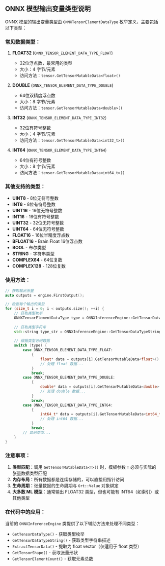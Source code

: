 ## ONNX 模型输出变量类型说明

ONNX 模型的输出变量类型由 `ONNXTensorElementDataType` 枚举定义，主要包括以下类型：

### 常见数据类型：

1. **FLOAT32** (`ONNX_TENSOR_ELEMENT_DATA_TYPE_FLOAT`)
   - 32位浮点数，最常用的类型
   - 大小：4 字节/元素
   - 访问方法：`tensor.GetTensorMutableData<float>()`

2. **DOUBLE** (`ONNX_TENSOR_ELEMENT_DATA_TYPE_DOUBLE`)  
   - 64位双精度浮点数
   - 大小：8 字节/元素
   - 访问方法：`tensor.GetTensorMutableData<double>()`

3. **INT32** (`ONNX_TENSOR_ELEMENT_DATA_TYPE_INT32`)
   - 32位有符号整数
   - 大小：4 字节/元素  
   - 访问方法：`tensor.GetTensorMutableData<int32_t>()`

4. **INT64** (`ONNX_TENSOR_ELEMENT_DATA_TYPE_INT64`)
   - 64位有符号整数
   - 大小：8 字节/元素
   - 访问方法：`tensor.GetTensorMutableData<int64_t>()`

### 其他支持的类型：

- **UINT8** - 8位无符号整数
- **INT8** - 8位有符号整数  
- **UINT16** - 16位无符号整数
- **INT16** - 16位有符号整数
- **UINT32** - 32位无符号整数
- **UINT64** - 64位无符号整数
- **FLOAT16** - 16位半精度浮点数
- **BFLOAT16** - Brain Float 16位浮点数
- **BOOL** - 布尔类型
- **STRING** - 字符串类型
- **COMPLEX64** - 64位复数
- **COMPLEX128** - 128位复数

### 使用方法：

```cpp
// 获取输出张量
auto outputs = engine.FirstOutput();

// 检查每个输出的类型
for (size_t i = 0; i < outputs.size(); ++i) {
    // 获取类型枚举
    ONNXTensorElementDataType type = ONNXInferenceEngine::GetTensorDataType(outputs[i]);
    
    // 获取类型字符串
    std::string type_str = ONNXInferenceEngine::GetTensorDataTypeString(outputs[i]);
    
    // 根据类型访问数据
    switch (type) {
        case ONNX_TENSOR_ELEMENT_DATA_TYPE_FLOAT:
            {
                float* data = outputs[i].GetTensorMutableData<float>();
                // 处理 float 数据...
            }
            break;
        case ONNX_TENSOR_ELEMENT_DATA_TYPE_DOUBLE:
            {
                double* data = outputs[i].GetTensorMutableData<double>();
                // 处理 double 数据...
            }
            break;
        case ONNX_TENSOR_ELEMENT_DATA_TYPE_INT64:
            {
                int64_t* data = outputs[i].GetTensorMutableData<int64_t>();
                // 处理 int64 数据...
            }
            break;
        // 其他类型...
    }
}
```

### 注意事项：

1. **类型匹配**：调用 `GetTensorMutableData<T>()` 时，模板参数 `T` 必须与实际的张量数据类型匹配
2. **内存布局**：所有数据都是连续存储的，可以直接用指针访问
3. **生命周期**：张量数据的生命周期与 `Ort::Value` 对象绑定
4. **大多数 ML 模型**：通常输出 FLOAT32 类型，但也可能有 INT64（如索引）或其他类型

### 在代码中的应用：

当前的 `ONNXInferenceEngine` 类提供了以下辅助方法来处理不同类型：

- `GetTensorDataType()` - 获取类型枚举
- `GetTensorDataTypeString()` - 获取类型字符串描述  
- `ExtractTensorData()` - 提取为 float vector（仅适用于 float 类型）
- `GetTensorShape()` - 获取张量形状
- `GetTensorElementCount()` - 获取元素总数
